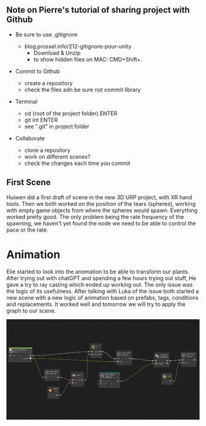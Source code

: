 ## Note on Pierre's tutorial of sharing project with Github

- Be sure to use .gitignore

  - blog.prossel.info/212-gitignore-pour-unity
    - Download & Unzip
    - to show hidden files on MAC: CMD+Shift+.

- Commit to Github

  - create a repository
  - check the files adn be sure not commit library

- Terminal

  - cd (root of the project folder) ENTER
  - git int ENTER
  - see ".git" in project folder

- Collaborate
  - clone a repository
  - work on different scenes?
  - check the changes each time you commit

## First Scene

Huiwen did a first draft of scene in the new 3D URP project, with XR hand tools. Then we both worked on the position of the tears (spheres), working with empty game objects from where the spheres would spawn. Everything worked pretty good. The only problem being the rate frequency of the spawning, we haven't yet found the node we need to be able to control the pace or the rate.

# Animation

Elie started to look into the anomation to be able to transform our plants. After trying out with chatGPT and spending a few hours trying out stuff, He gave a try to ray casting which ended up working out. The only issue was the logic of its usefulness. After talking with Luka of the issue both started a new scene with a new logic of animation based on prefabs, tags, conditions and replacements. It worked well and tomorrow we will try to apply the graph to our scene.

![VS](images/visualscript.png)
